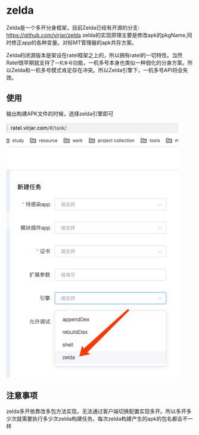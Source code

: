 # zelda
Zelda是一个多开分身框架，目前Zelda已经有开源的分支: https://github.com/virjar/zelda zelda的实现原理主要是修改apk的pkgName,同时修正app的各种变量。对标MT管理器的apk共存方案。

Zelda的闭源版本是架设在ratel框架之上的，所以拥有ratel的一切特性。当然Ratel很早期就支持了``一机多号``功能，一机多号本身也类似一种弱化的分身方案。所以Zelda和一机多号模式肯定存在冲突。所以Zelda引擎下，一机多号API将会失效。

## 使用

输出构建APK文件的时候，选择zelda引擎即可

![use zeld](img/10_1_use_zelda.png)

## 注意事项

zelda多开依靠改多包方法实现，无法通过客户端切换配置实现多开。所以多开多少次就需要执行多少次zelda构建任务。每次zelda构建产生的apk的包名都会不一样